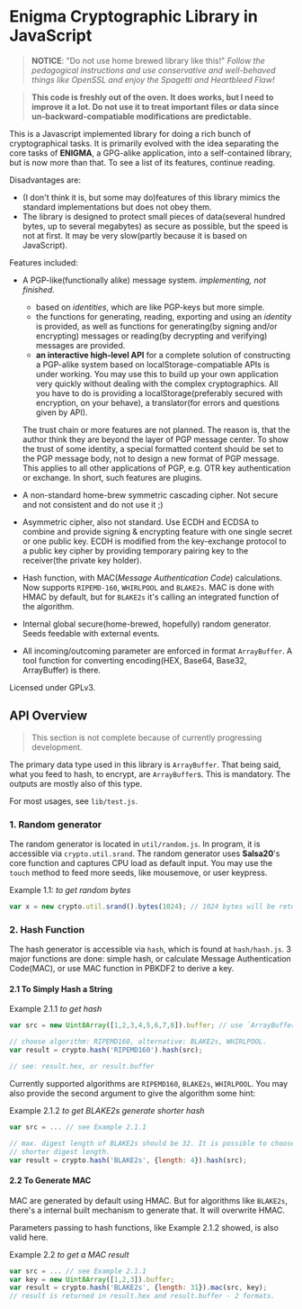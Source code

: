 Enigma Cryptographic Library in JavaScript
==========================================

> **NOTICE**: "Do not use home brewed library like this!" _Follow the
> pedagogical instructions and use conservative and well-behaved things like
> OpenSSL and enjoy the Spagetti and Heartbleed Flaw!_

> **This code is freshly out of the oven. It does works, but I need to improve
> it a lot. Do not use it to treat important files or data since
> un-backward-compatiable modifications are predictable.**

This is a Javascript implemented library for doing a rich bunch of
cryptographical tasks. It is primarily evolved with the idea separating the
core tasks of **ENIGMA**, a GPG-alike application, into a self-contained
library, but is now more than that. To see a list of its features, continue
reading.

Disadvantages are: 

* (I don't think it is, but some may do)features of this library mimics the
  standard implementations but does not obey them.
* The library is designed to protect small pieces of data(several hundred
  bytes, up to several megabytes) as secure as possible, but the speed is not
  at first.  It may be very slow(partly because it is based on JavaScript).

Features included:

* A PGP-like(functionally alike) message system. *implementing, not finished.*
  * based on _identities_, which are like PGP-keys but more simple.
  * the functions for generating, reading, exporting and using an _identity_ is
    provided, as well as functions for generating(by signing and/or encrypting)
    messages or reading(by decrypting and verifying) messages are provided.
  * **an interactive high-level API** for a complete solution of constructing a
    PGP-alike system based on localStorage-compatiable APIs is under working.
    You may use this to build up your own application very quickly without
    dealing with the complex cryptographics.
    All you have to do is providing a localStorage(preferably secured with
    encryption, on your behave), a translator(for errors and questions given by
    API).
  
  The trust chain or more features are not planned. The reason is, that the
  author think they are beyond the layer of PGP message center. To show the
  trust of some identity, a special formatted content should be set to the
  PGP message body, not to design a new format of PGP message. This applies 
  to all other applications of PGP, e.g. OTR key authentication or exchange.
  In short, such features are plugins.

* A non-standard home-brew symmetric cascading cipher. Not secure and not
  consistent and do not use it ;)
* Asymmetric cipher, also not standard. Use ECDH and ECDSA to combine and
  provide signing & encrypting feature with one single secret or one public
  key. ECDH is modified from the key-exchange protocol to a public key cipher
  by providing temporary pairing key to the receiver(the private key holder).
* Hash function, with MAC(_Message Authentication Code_) calculations. Now
  supports `RIPEMD-160`, `WHIRLPOOL` and `BLAKE2s`. MAC is done with HMAC by
  default, but for `BLAKE2s` it's calling an integrated function of the
  algorithm.
* Internal global secure(home-brewed, hopefully) random generator. Seeds
  feedable with external events.
* All incoming/outcoming parameter are enforced in format `ArrayBuffer`. A tool
  function for converting encoding(HEX, Base64, Base32, ArrayBuffer) is there.

Licensed under GPLv3.

## API Overview

> This section is not complete because of currently progressing development.

The primary data type used in this library is `ArrayBuffer`. That being said,
what you feed to hash, to encrypt, are `ArrayBuffer`s. This is mandatory. The
outputs are mostly also of this type.

For most usages, see `lib/test.js`.

### 1. Random generator

The random generator is located in `util/random.js`. In program, it is
accessible via `crypto.util.srand`. The random generator uses **Salsa20**'s
core function and captures CPU load as default input. You may use the `touch`
method to feed more seeds, like mousemove, or user keypress.

Example 1.1: _to get random bytes_
```javascript
var x = new crypto.util.srand().bytes(1024); // 1024 bytes will be returned
```

### 2. Hash Function

The hash generator is accessible via `hash`, which is found at `hash/hash.js`.
3 major functions are done: simple hash, or calculate Message Authentication
Code(MAC), or use MAC function in PBKDF2 to derive a key.

#### 2.1 To Simply Hash a String

Example 2.1.1 _to get hash_
```javascript
var src = new Uint8Array([1,2,3,4,5,6,7,8]).buffer; // use `ArrayBuffer`.

// choose algorithm: RIPEMD160, alternative: BLAKE2s, WHIRLPOOL.
var result = crypto.hash('RIPEMD160').hash(src);

// see: result.hex, or result.buffer
```

Currently supported algorithms are `RIPEMD160`, `BLAKE2s`, `WHIRLPOOL`. You may
also provide the second argument to give the algorithm some hint:

Example 2.1.2 _to get BLAKE2s generate shorter hash_
```javascript
var src = ... // see Example 2.1.1

// max. digest length of BLAKE2s should be 32. It is possible to choose a
// shorter digest length.
var result = crypto.hash('BLAKE2s', {length: 4}).hash(src);
```

#### 2.2 To Generate MAC

MAC are generated by default using HMAC. But for algorithms like `BLAKE2s`,
there's a internal built mechanism to generate that. It will overwrite HMAC.

Parameters passing to hash functions, like Example 2.1.2 showed, is also valid
here.

Example 2.2 _to get a MAC result_
```javascript
var src = ... // see Example 2.1.1
var key = new Uint8Array([1,2,3]).buffer;
var result = crypto.hash('BLAKE2s', {length: 31}).mac(src, key);
// result is returned in result.hex and result.buffer - 2 formats.
```
